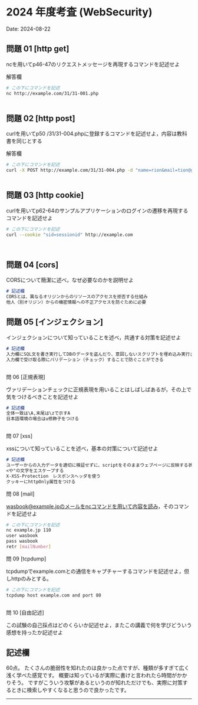# 2024 年度考査 (WebSecurity)

Date: 2024-08-22

## 問題 01 [http get]

ncを用いてp46-47のリクエストメッセージを再現するコマンドを記述せよ

解答欄

```bash
# この下にコマンドを記述
nc http://example.com/31/31-001.php



```

## 問題 02 [http post]

curlを用いてp50 /31/31-004.phpに登録するコマンドを記述せよ，内容は教科書を同じとする

解答欄

```bash
# この下にコマンドを記述
curl -X POST http://example.com/31/31-004.php -d "name=rion&mail=tion@gmail.com&gender=male"



```
## 問題 03 [http cookie]

curlを用いてp62-64のサンプルアプリケーションのログインの遷移を再現するコマンドを記述せよ


```bash
# この下にコマンドを記述
curl --cookie "sid=sessionid" http://example.com




```
## 問題 04 [cors]

CORSについて簡潔に述べ，なぜ必要なのかを説明せよ

```md
# 記述欄
CORSとは、異なるオリジンからのリソースのアクセスを拒否する仕組み
他人（別オリジン）からの機密情報への不正アクセスを防ぐために必要


```
## 問題 05 [インジェクション]

インジェクションについて知っていることを述べ，共通する対策を記述せよ

```md
# 記述欄
入力欄にSQL文を書き実行してDBのデータを盗んだり、意図しないスクリプトを埋め込み実行させたりする攻撃。
入力欄で受け取る際にバリデーション（チェック）することで防ぐことができる



```
問 06 [正規表現]

ヴァリデーションチェックに正規表現を用いることはしばしばあるが，その上で気をつけるべきことを記述せよ

```md
# 記述欄
全体一致は\A,末尾は\zで示すA
日本語環境の場合はu修飾子をつける



```
問 07 [xss]

xssについて知っていることを述べ，基本の対策について記述せよ

```md
# 記述欄
ユーザーからの入力データを適切に検証せずに、scriptをそのままウェブページに反映する状況で発生する
<や"の文字をエスケープする
X-XSS-Protection　レスポンスヘッダを使う
クッキーにhttpOnly属性をつける


```
問 08 [mail]

wasbook@example.jpのメールをncコマンドを用いて内容を読み，そのコマンドを記述せよ

```bash
# この下にコマンドを記述
nc example.jp 110
user wasbook
pass wasbook
retr [mailNumber]


```
問 09 [tcpdump]

tcpdumpでexample.comとの通信をキャプチャーするコマンドを記述せよ，但しhttpのみとする。

```bash
# この下にコマンドを記述
tcpdump host example.com and port 80



```
問 10 [自由記述]

この試験の自己採点はどのくらいか記述せよ，またこの講義で何を学びどういう感想を持ったか記述せよ

記述欄
------------------------------------------
60点。
たくさんの脆弱性を知れたのは良かった点ですが、種類が多すぎて広く浅く学べた感覚です。
概要は知っているが実際に書けと言われたら時間がかかりそう。
ですがこういう攻撃があるというのが知れただけでも、実際に対策するときに検索しやすくなると思うので良かったです。




------------------------------------------
